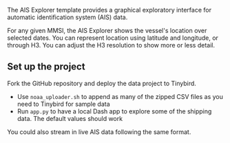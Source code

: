 The AIS Explorer template provides a graphical exploratory interface for automatic identification system (AIS) data.

For any given MMSI, the AIS Explorer shows the vessel's location over selected dates. You can represent location using latitude and longitude, or through H3. You can adjust the H3 resolution to show more or less detail.

## Set up the project

Fork the GitHub repository and deploy the data project to Tinybird.

- Use `noaa_uploader.sh` to append as many of the zipped CSV files as you need to Tinybird for sample data
- Run `app.py` to have a local Dash app to explore some of the shipping data. The default values should work

You could also stream in live AIS data following the same format.
